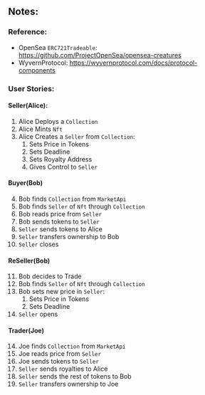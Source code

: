 ## Notes:

### Reference:

* OpenSea `ERC721Tradeable`: https://github.com/ProjectOpenSea/opensea-creatures
* WyvernProtocol: https://wyvernprotocol.com/docs/protocol-components


### User Stories:

#### Seller(Alice):
1. Alice Deploys a `Collection`
2. Alice Mints `Nft`
3. Alice Creates a `Seller` from `Collection`:
    1. Sets Price in Tokens
    2. Sets Deadline
    3. Sets Royalty Address
    4. Gives Control to `Seller`

#### Buyer(Bob)
4. Bob finds `Collection` from `MarketApi`
5. Bob finds `Seller` of `Nft` through `Collection`
6. Bob reads price from `Seller`
7. Bob sends tokens to `Seller`
8. `Seller` sends tokens to Alice
9. `Seller` transfers ownership to Bob
10. `Seller` closes

#### ReSeller(Bob)
11. Bob decides to Trade
12. Bob finds `Seller` of `Nft` through `Collection`
12. Bob sets new price in `Seller`:
    1. Sets Price in Tokens
    2. Sets Deadline
13. `Seller` opens

#### Trader(Joe)
14. Joe finds `Collection` from `MarketApi`
15. Joe reads price from `Seller`
16. Joe sends tokens to `Seller`
17. `Seller` sends royalties to Alice
18. `Seller` sends the rest of tokens to Bob
18. `Seller` transfers ownership to Joe


